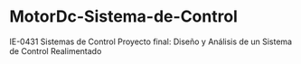 # MotorDc-Sistema-de-Control
IE-0431 Sistemas de Control Proyecto final: Diseño y Análisis de un Sistema de Control Realimentado
